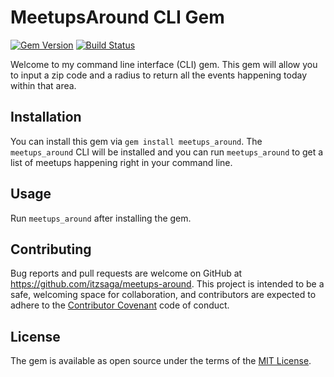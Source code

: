 # MeetupsAround CLI Gem
[![Gem Version](https://badge.fury.io/rb/meetups_around.svg)](https://badge.fury.io/rb/meetups_around) [![Build Status](https://travis-ci.org/itzsaga/meetups-around.svg?branch=master)](https://travis-ci.org/itzsaga/meetups-around)

Welcome to my command line interface (CLI) gem. This gem will allow you to input a zip code and a radius to return all the events happening today within that area.

## Installation

You can install this gem via `gem install meetups_around`. The `meetups_around` CLI will be installed and you can run `meetups_around` to get a list of meetups happening right in your command line.

## Usage

Run `meetups_around` after installing the gem.

## Contributing ##

Bug reports and pull requests are welcome on GitHub at https://github.com/itzsaga/meetups-around. This project is intended to be a safe, welcoming space for collaboration, and contributors are expected to adhere to the [Contributor Covenant](https://github.com/itzsaga/meetups-around/blob/master/CONTRIBUTING.md) code of conduct.

## License ##

The gem is available as open source under the terms of the [MIT License](https://github.com/itzsaga/meetups-around/blob/master/LICENSE.txt).
